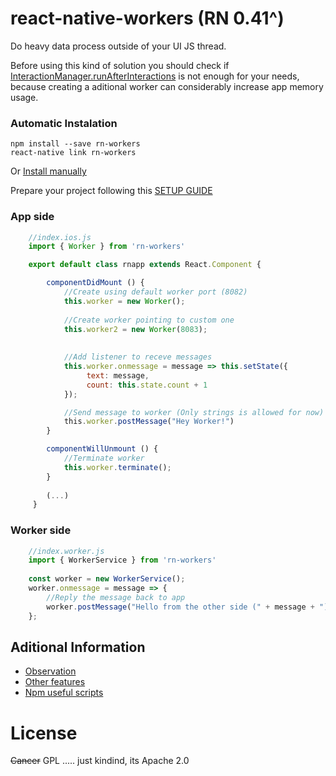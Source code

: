 # react-native-workers (RN 0.41^)
Do heavy data process outside of your UI JS thread.

Before using this kind of solution you should check if [InteractionManager.runAfterInteractions](https://facebook.github.io/react-native/docs/interactionmanager.html) is not enough for your needs, because creating a aditional worker can considerably increase app memory usage. 

### Automatic Instalation
```
npm install --save rn-workers
react-native link rn-workers
```
Or [Install manually](https://github.com/fabriciovergal/react-native-workers/blob/master/MANUAL_INSTALATION.md)

Prepare your project following this [SETUP GUIDE](https://github.com/fabriciovergal/react-native-workers/blob/master/SETUP.md)

### App side

```javascript 
    //index.ios.js 
    import { Worker } from 'rn-workers'

    export default class rnapp extends React.Component {

        componentDidMount () {
            //Create using default worker port (8082)
            this.worker = new Worker();
            
            //Create worker pointing to custom one
            this.worker2 = new Worker(8083);
            
            
            //Add listener to receve messages
            this.worker.onmessage = message => this.setState({
                 text: message,
                 count: this.state.count + 1
            });

            //Send message to worker (Only strings is allowed for now)
            this.worker.postMessage("Hey Worker!")
        }

        componentWillUnmount () {
            //Terminate worker
            this.worker.terminate();
        }
        
        (...)
     }
 ```
 
### Worker side

```javascript 
    //index.worker.js
    import { WorkerService } from 'rn-workers'
    
    const worker = new WorkerService();
    worker.onmessage = message => {
        //Reply the message back to app
        worker.postMessage("Hello from the other side (" + message + ")")
    };

 ```
 
## Aditional Information

* [Observation](https://github.com/fabriciovergal/react-native-workers/blob/master/OBSERVATIONS.md)
* [Other features](https://github.com/fabriciovergal/react-native-workers/blob/master/EXTRA_FEATURES.md)
* [Npm useful scripts](https://github.com/fabriciovergal/react-native-workers/blob/master/NPM_SCRIPTS.md) 
 
# License
~~Cancer~~ GPL ..... just kindind, its Apache 2.0

